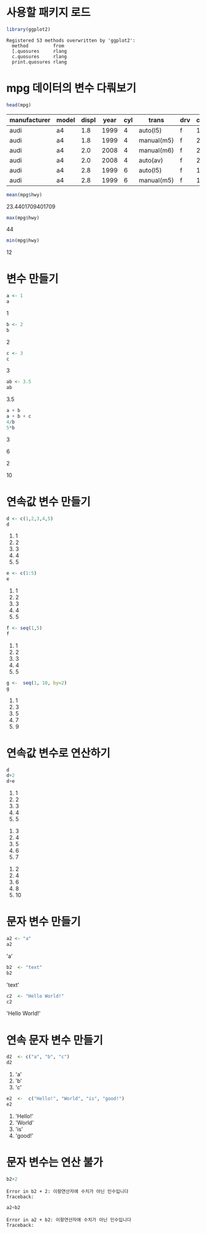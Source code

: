 # 사용할 패키지 로드


```R
library(ggplot2)
```

    Registered S3 methods overwritten by 'ggplot2':
      method         from 
      [.quosures     rlang
      c.quosures     rlang
      print.quosures rlang
    

# mpg 데이터의 변수 다뤄보기


```R
head(mpg)
```


<table>
<thead><tr><th scope=col>manufacturer</th><th scope=col>model</th><th scope=col>displ</th><th scope=col>year</th><th scope=col>cyl</th><th scope=col>trans</th><th scope=col>drv</th><th scope=col>cty</th><th scope=col>hwy</th><th scope=col>fl</th><th scope=col>class</th></tr></thead>
<tbody>
	<tr><td>audi      </td><td>a4        </td><td>1.8       </td><td>1999      </td><td>4         </td><td>auto(l5)  </td><td>f         </td><td>18        </td><td>29        </td><td>p         </td><td>compact   </td></tr>
	<tr><td>audi      </td><td>a4        </td><td>1.8       </td><td>1999      </td><td>4         </td><td>manual(m5)</td><td>f         </td><td>21        </td><td>29        </td><td>p         </td><td>compact   </td></tr>
	<tr><td>audi      </td><td>a4        </td><td>2.0       </td><td>2008      </td><td>4         </td><td>manual(m6)</td><td>f         </td><td>20        </td><td>31        </td><td>p         </td><td>compact   </td></tr>
	<tr><td>audi      </td><td>a4        </td><td>2.0       </td><td>2008      </td><td>4         </td><td>auto(av)  </td><td>f         </td><td>21        </td><td>30        </td><td>p         </td><td>compact   </td></tr>
	<tr><td>audi      </td><td>a4        </td><td>2.8       </td><td>1999      </td><td>6         </td><td>auto(l5)  </td><td>f         </td><td>16        </td><td>26        </td><td>p         </td><td>compact   </td></tr>
	<tr><td>audi      </td><td>a4        </td><td>2.8       </td><td>1999      </td><td>6         </td><td>manual(m5)</td><td>f         </td><td>18        </td><td>26        </td><td>p         </td><td>compact   </td></tr>
</tbody>
</table>




```R
mean(mpg$hwy)
```


23.4401709401709



```R
max(mpg$hwy)
```


44



```R
min(mpg$hwy)
```


12


# 변수 만들기


```R
a <- 1
a
```


1



```R
b <- 2
b
```


2



```R
c <- 3
c

```


3



```R
ab <- 3.5
ab
```


3.5



```R
a + b 
a + b + c 
4/b
5*b
```


3



6



2



10


# 연속값 변수 만들기


```R
d <- c(1,2,3,4,5)
d
```


<ol class=list-inline>
	<li>1</li>
	<li>2</li>
	<li>3</li>
	<li>4</li>
	<li>5</li>
</ol>




```R
e <- c(1:5)
e
```


<ol class=list-inline>
	<li>1</li>
	<li>2</li>
	<li>3</li>
	<li>4</li>
	<li>5</li>
</ol>




```R
f <- seq(1,5)
f
```


<ol class=list-inline>
	<li>1</li>
	<li>2</li>
	<li>3</li>
	<li>4</li>
	<li>5</li>
</ol>




```R
g <-  seq(1, 10, by=2)
g
```


<ol class=list-inline>
	<li>1</li>
	<li>3</li>
	<li>5</li>
	<li>7</li>
	<li>9</li>
</ol>



# 연속값 변수로 연산하기


```R
d
d+2
d+e
```


<ol class=list-inline>
	<li>1</li>
	<li>2</li>
	<li>3</li>
	<li>4</li>
	<li>5</li>
</ol>




<ol class=list-inline>
	<li>3</li>
	<li>4</li>
	<li>5</li>
	<li>6</li>
	<li>7</li>
</ol>




<ol class=list-inline>
	<li>2</li>
	<li>4</li>
	<li>6</li>
	<li>8</li>
	<li>10</li>
</ol>



# 문자 변수 만들기


```R
a2 <- "a"
a2
```


'a'



```R
b2  <- "text"
b2
```


'text'



```R
c2  <- "Hello World!"
c2
```


'Hello World!'


# 연속 문자 변수 만들기


```R
d2  <- c("a", "b", "c")
d2
```


<ol class=list-inline>
	<li>'a'</li>
	<li>'b'</li>
	<li>'c'</li>
</ol>




```R
e2  <-  c("Hello!", "World", "is", "good!")
e2
```


<ol class=list-inline>
	<li>'Hello!'</li>
	<li>'World'</li>
	<li>'is'</li>
	<li>'good!'</li>
</ol>



# 문자 변수는 연산 불가


```R
b2+2
```


    Error in b2 + 2: 이항연산자에 수치가 아닌 인수입니다
    Traceback:
    



```R
a2+b2
```


    Error in a2 + b2: 이항연산자에 수치가 아닌 인수입니다
    Traceback:
    



```R

```
